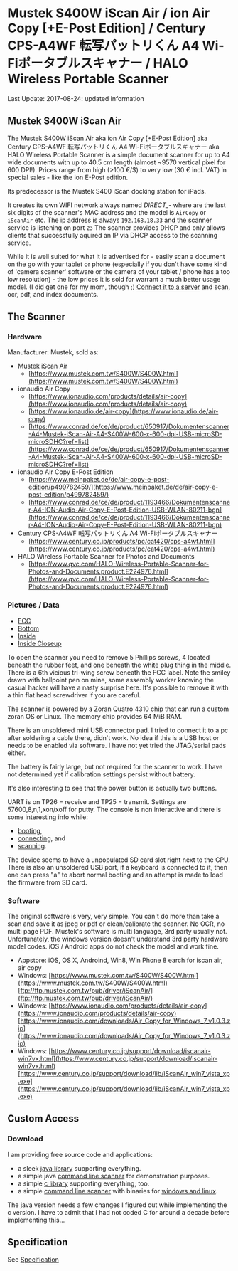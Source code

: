 # Mustek S400W iScan Air / ion Air Copy [+E-Post Edition] / Century CPS-A4WF 転写パットリくん A4 Wi-Fiポータブルスキャナー / HALO Wireless Portable Scanner

Last Update: 2017-08-24: updated information

## Mustek S400W iScan Air

The Mustek S400W iScan Air aka ion Air Copy [+E-Post Edition] aka Century CPS-A4WF 転写パットリくん A4 Wi-Fiポータブルスキャナー aka HALO Wireless Portable Scanner
is a simple document scanner for up to A4 wide documents with up to 40.5 cm length (almost ~9570 vertical pixel for 600 DPI!).
Prices range from high (>100 €/$) to very low (30 € incl. VAT) in special sales - like the ion E-Post edition.

Its predecessor is the Mustek S400 iScan docking station for iPads.

It creates its own WIFI network always named *DIRECT_<mac>-<model>* where <mac> are the last six digits
of the scanner's MAC address and the model is `AirCopy` or `iScanAir` etc.
The ip address is always `192.168.18.33` and the scanner service is listening on port `23`
The scanner provides DHCP and only allows clients that successfully aquired an IP via DHCP access to the scanning service.

While it is well suited for what it is advertised for - easily scan a document on the go with your tablet or phone
(especially if you don't have some kind of 'camera scanner' software or the camera of your tablet / phone has
a too low resolution) - the low prices it is sold for warrant a much better usage model. (I did get one for my mom, though ;)
[Connect it to a server](wlan.md) and scan, ocr, pdf, and index documents.

## The Scanner

### Hardware
Manufacturer: Mustek, sold as:

- Mustek iScan Air
  - [https://www.mustek.com.tw/S400W/S400W.html](https://www.mustek.com.tw/S400W/S400W.html)
- ionaudio Air Copy
  - [https://www.ionaudio.com/products/details/air-copy](https://www.ionaudio.com/products/details/air-copy)
  - [https://www.ionaudio.de/air-copy](https://www.ionaudio.de/air-copy)
  - [https://www.conrad.de/ce/de/product/650917/Dokumentenscanner-A4-Mustek-iScan-Air-A4-S400W-600-x-600-dpi-USB-microSD-microSDHC?ref=list](https://www.conrad.de/ce/de/product/650917/Dokumentenscanner-A4-Mustek-iScan-Air-A4-S400W-600-x-600-dpi-USB-microSD-microSDHC?ref=list)
- ionaudio Air Copy E-Post Edition
  - [https://www.meinpaket.de/de/air-copy-e-post-edition/p499782459/](https://www.meinpaket.de/de/air-copy-e-post-edition/p499782459/)
  - [https://www.conrad.de/ce/de/product/1193466/Dokumentenscanner-A4-ION-Audio-Air-Copy-E-Post-Edition-USB-WLAN-80211-bgn](https://www.conrad.de/ce/de/product/1193466/Dokumentenscanner-A4-ION-Audio-Air-Copy-E-Post-Edition-USB-WLAN-80211-bgn)
- Century CPS-A4WF 転写パットリくん A4 Wi-Fiポータブルスキャナー
  - [https://www.century.co.jp/products/pc/cat420/cps-a4wf.html](https://www.century.co.jp/products/pc/cat420/cps-a4wf.html)
- HALO Wireless Portable Scanner for Photos and Documents
  - [https://www.qvc.com/HALO-Wireless-Portable-Scanner-for-Photos-and-Documents.product.E224976.html](https://www.qvc.com/HALO-Wireless-Portable-Scanner-for-Photos-and-Documents.product.E224976.html)


### Pictures / Data

- [FCC](https://fccid.net/number.php?fcc=HWFS400W&id=336275)
- [Bottom](assets/images/img_1290.jpg)
- [Inside](assets/images/img_1291.jpg)
- [Inside Closeup](assets/images/img_1292.jpg)

To open the scanner you need to remove 5 Phillips screws, 4 located beneath the rubber feet, and one beneath the white plug thing in the middle.
There is a 6th vicious tri-wing screw beneath the FCC label.
Note the smiley drawn with ballpoint pen on mine, some assembly worker knowing the casual hacker will have a nasty surprise here.
It's possible to remove it with a thin flat head screwdriver if you are careful.

The scanner is powered by a Zoran Quatro 4310 chip that can run a custom zoran OS or Linux. The memory chip provides 64 MiB RAM.

There is an unsoldered mini USB connector pad. I tried to connect it to a pc after soldering a cable there, didn't work.
No idea if this is a USB host or needs to be enabled via software. I have not yet tried the JTAG/serial pads either.

The battery is fairly large, but not required for the scanner to work.
I have not determined yet if calibration settings persist without battery.

It's also interesting to see that the power button is actually two buttons.

UART is on TP26 = receive and TP25 = transmit. Settings are 57600,8,n,1,xon/xoff for putty.
The console is non interactive and there is some interesting info while:
- [booting](assets/logs/uart_boot.txt),
- [connecting](assets/logs/uart_dhcp.txt), and
- [scanning](assets/logs/uart_scan.txt).

The device seems to have a unpopulated SD card slot right next to the CPU. There is also an unsoldered USB port,
if a keyboard is connected to it, then one can press "a" to abort normal booting
and an attempt is made to load the firmware from SD card.<p>


### Software

The original software is very, very simple. You can't do more than take a scan and save it as jpeg or pdf or clean/calibrate the scanner.
No OCR, no multi page PDF. Mustek's software is multi language, 3rd party usually not.
Unfortunately, the windows version doesn't understand 3rd party hardware model codes.
iOS / Android apps do not check the model and work fine.

- Appstore: iOS, OS X, Androind, Win8, Win Phone 8
  earch for iscan air, air copy
- Windows: [https://www.mustek.com.tw/S400W/S400W.html](https://www.mustek.com.tw/S400W/S400W.html)
  [ftp://ftp.mustek.com.tw/pub/driver/iScanAir/](ftp://ftp.mustek.com.tw/pub/driver/iScanAir/)
- Windows: [https://www.ionaudio.com/products/details/air-copy](https://www.ionaudio.com/products/details/air-copy)
  [https://www.ionaudio.com/downloads/Air_Copy_for_Windows_7_v1.0.3.zip](https://www.ionaudio.com/downloads/Air_Copy_for_Windows_7_v1.0.3.zip)
- Windows: [https://www.century.co.jp/support/download/iscanair-win7vx.html](https://www.century.co.jp/support/download/iscanair-win7vx.html)
  [https://www.century.co.jp/support/download/lib/iScanAir_win7_vista_xp.exe](https://www.century.co.jp/support/download/lib/iScanAir_win7_vista_xp.exe)

## Custom Access

### Download

I am providing free source code and applications:
- a sleek [java library](code/java.zip) supporting everything.
- a simple java [command line scanner](code/java.zip) for demonstration purposes.
- a simple [c library](code/c.zip) supporting everything, too.
- a simple [command line scanner](code/c.zip) with binaries for [windows and linux](release/).

The java version needs a few changes I figured out while implementing the c version.
I have to admit that I had not coded C for around a decade before implementing this...


## Specification

See [Specification](specification.md)
